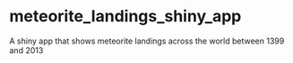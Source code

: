 # meteorite_landings_shiny_app
A shiny app that shows meteorite landings across the world between 1399 and 2013

